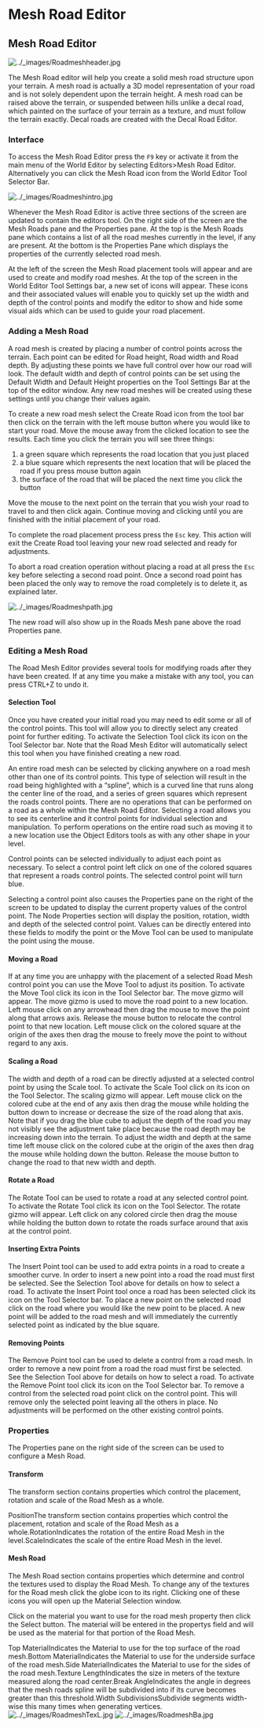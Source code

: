 # Mesh Road Editor

## Mesh Road Editor

![../\_images/Roadmeshheader.jpg](https://torque-3d.readthedocs.io/en/latest/\_images/Roadmeshheader.jpg)

The Mesh Road editor will help you create a solid mesh road structure upon your terrain. A mesh road is actually a 3D model representation of your road and is not solely dependent upon the terrain height. A mesh road can be raised above the terrain, or suspended between hills unlike a decal road, which painted on the surface of your terrain as a texture, and must follow the terrain exactly. Decal roads are created with the Decal Road Editor.

### Interface

To access the Mesh Road Editor press the `F9` key or activate it from the main menu of the World Editor by selecting Editors>Mesh Road Editor. Alternatively you can click the Mesh Road icon from the World Editor Tool Selector Bar.

![../\_images/Roadmeshintro.jpg](https://torque-3d.readthedocs.io/en/latest/\_images/Roadmeshintro.jpg)

Whenever the Mesh Road Editor is active three sections of the screen are updated to contain the editors tool. On the right side of the screen are the Mesh Roads pane and the Properties pane. At the top is the Mesh Roads pane which contains a list of all the road meshes currently in the level, if any are present. At the bottom is the Properties Pane which displays the properties of the currently selected road mesh.

At the left of the screen the Mesh Road placement tools will appear and are used to create and modify road meshes. At the top of the screen in the World Editor Tool Settings bar, a new set of icons will appear. These icons and their associated values will enable you to quickly set up the width and depth of the control points and modify the editor to show and hide some visual aids which can be used to guide your road placement.

### Adding a Mesh Road

A road mesh is created by placing a number of control points across the terrain. Each point can be edited for Road height, Road width and Road depth. By adjusting these points we have full control over how our road will look. The default width and depth of control points can be set using the Default Width and Default Height properties on the Tool Settings Bar at the top of the editor window. Any new road meshes will be created using these settings until you change their values again.

To create a new road mesh select the Create Road icon from the tool bar then click on the terrain with the left mouse button where you would like to start your road. Move the mouse away from the clicked location to see the results. Each time you click the terrain you will see three things:

1. a green square which represents the road location that you just placed
2. a blue square which represents the next location that will be placed the road if you press mouse button again
3. the surface of the road that will be placed the next time you click the button

Move the mouse to the next point on the terrain that you wish your road to travel to and then click again. Continue moving and clicking until you are finished with the initial placement of your road.

To complete the road placement process press the `Esc` key. This action will exit the Create Road tool leaving your new road selected and ready for adjustments.

To abort a road creation operation without placing a road at all press the `Esc` key before selecting a second road point. Once a second road point has been placed the only way to remove the road completely is to delete it, as explained later.

![../\_images/Roadmeshpath.jpg](https://torque-3d.readthedocs.io/en/latest/\_images/Roadmeshpath.jpg)

The new road will also show up in the Roads Mesh pane above the road Properties pane.

### Editing a Mesh Road

The Road Mesh Editor provides several tools for modifying roads after they have been created. If at any time you make a mistake with any tool, you can press CTRL+Z to undo it.

#### Selection Tool

Once you have created your initial road you may need to edit some or all of the control points. This tool will allow you to directly select any created point for further editing. To activate the Selection Tool click its icon on the Tool Selector bar. Note that the Road Mesh Editor will automatically select this tool when you have finished creating a new road.

An entire road mesh can be selected by clicking anywhere on a road mesh other than one of its control points. This type of selection will result in the road being highlighted with a “spline”, which is a curved line that runs along the center line of the road, and a series of green squares which represent the roads control points. There are no operations that can be performed on a road as a whole within the Mesh Road Editor. Selecting a road allows you to see its centerline and it control points for individual selection and manipulation. To perform operations on the entire road such as moving it to a new location use the Object Editors tools as with any other shape in your level.

Control points can be selected individually to adjust each point as necessary. To select a control point left click on one of the colored squares that represent a roads control points. The selected control point will turn blue.

Selecting a control point also causes the Properties pane on the right of the screen to be updated to display the current property values of the control point. The Node Properties section will display the position, rotation, width and depth of the selected control point. Values can be directly entered into these fields to modify the point or the Move Tool can be used to manipulate the point using the mouse.

#### Moving a Road

If at any time you are unhappy with the placement of a selected Road Mesh control point you can use the Move Tool to adjust its position. To activate the Move Tool click its icon in the Tool Selector bar. The move gizmo will appear. The move gizmo is used to move the road point to a new location. Left mouse click on any arrowhead then drag the mouse to move the point along that arrows axis. Release the mouse button to relocate the control point to that new location. Left mouse click on the colored square at the origin of the axes then drag the mouse to freely move the point to without regard to any axis.

#### Scaling a Road

The width and depth of a road can be directly adjusted at a selected control point by using the Scale tool. To activate the Scale Tool click on its icon on the Tool Selector. The scaling gizmo will appear. Left mouse click on the colored cube at the end of any axis then drag the mouse while holding the button down to increase or decrease the size of the road along that axis. Note that if you drag the blue cube to adjust the depth of the road you may not visibly see the adjustment take place because the road depth may be increasing down into the terrain. To adjust the width and depth at the same time left mouse click on the colored cube at the origin of the axes then drag the mouse while holding down the button. Release the mouse button to change the road to that new width and depth.

#### Rotate a Road

The Rotate Tool can be used to rotate a road at any selected control point. To activate the Rotate Tool click its icon on the Tool Selector. The rotate gizmo will appear. Left click on any colored circle then drag the mouse while holding the button down to rotate the roads surface around that axis at the control point.

#### Inserting Extra Points

The Insert Point tool can be used to add extra points in a road to create a smoother curve. In order to insert a new point into a road the road must first be selected. See the Selection Tool above for details on how to select a road. To activate the Insert Point tool once a road has been selected click its icon on the Tool Selector bar. To place a new point on the selected road click on the road where you would like the new point to be placed. A new point will be added to the road mesh and will immediately the currently selected point as indicated by the blue square.

#### Removing Points

The Remove Point tool can be used to delete a control from a road mesh. In order to remove a new point from a road the road must first be selected. See the Selection Tool above for details on how to select a road. To activate the Remove Point tool click its icon on the Tool Selector bar. To remove a control from the selected road point click on the control point. This will remove only the selected point leaving all the others in place. No adjustments will be performed on the other existing control points.

### Properties

The Properties pane on the right side of the screen can be used to configure a Mesh Road.

#### Transform

The transform section contains properties which control the placement, rotation and scale of the Road Mesh as a whole.

PositionThe transform section contains properties which control the placement, rotation and scale of the Road Mesh as a whole.RotationIndicates the rotation of the entire Road Mesh in the level.ScaleIndicates the scale of the entire Road Mesh in the level.

#### Mesh Road

The Mesh Road section contains properties which determine and control the textures used to display the Road Mesh. To change any of the textures for the Road mesh click the globe icon to its right. Clicking one of these icons you will open up the Material Selection window.

Click on the material you want to use for the road mesh property then click the Select button. The material will be entered in the propertys field and will be used as the material for that portion of the Road Mesh.

Top MaterialIndicates the Material to use for the top surface of the road mesh.Bottom MaterialIndicates the Material to use for the underside surface of the road mesh.Side MaterialIndicates the Material to use for the sides of the road mesh.Texture LengthIndicates the size in meters of the texture measured along the road center.Break AngleIndicates the angle in degrees that the mesh roads spline will be subdivided into if its curve becomes greater than this threshold.Width SubdivisionsSubdivide segments width-wise this many times when generating vertices.![../\_images/RoadmeshTexL.jpg](https://torque-3d.readthedocs.io/en/latest/\_images/RoadmeshTexL.jpg) ![../\_images/RoadmeshBa.jpg](https://torque-3d.readthedocs.io/en/latest/\_images/RoadmeshBa.jpg)
